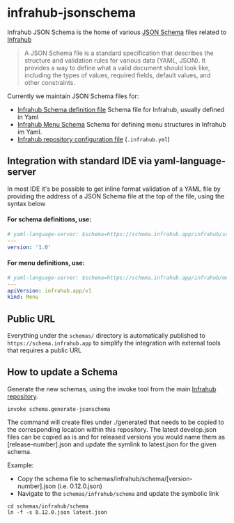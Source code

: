 # infrahub-jsonschema

Infrahub JSON Schema is the home of various [JSON Schema](https://json-schema.org/) files related to [Infrahub](https://github.com/opsmill/infrahub)

> A JSON Schema file is a standard specification that describes the structure and validation rules for various data (YAML, JSON). It provides a way to define what a valid document should look like, including the types of values, required fields, default values, and other constraints.

Currently we maintain JSON Schema files for:

- [Infrahub Schema definition file](https://docs.infrahub.app/topics/schema) Schema file for Infrahub, usually defined in Yaml
- [Infrahub Menu Schema](https://docs.infrahub.app/reference/menu/) Schema for defining menu structures in Infrahub im Yaml.
- [Infrahub repository configuration file](https://docs.infrahub.app/topics/infrahub-yml) (`.infrahub.yml`)

## Integration with standard IDE via yaml-language-server

In most IDE it's be possible to get inline format validation of a YAML file by providing the address of a JSON Schema file at the top of the file, using the syntax below

#### For schema definitions, use:

```yaml
# yaml-language-server: $schema=https://schema.infrahub.app/infrahub/schema/latest.json
---
version: '1.0'
```

#### For menu definitions, use:

```yaml
# yaml-language-server: $schema=https://schema.infrahub.app/infrahub/menu/latest.json
---
apiVersion: infrahub.app/v1
kind: Menu
```

## Public URL

Everything under the `schemas/` directory is automatically published to `https://schema.infrahub.app` to simplify the integration with external tools that requires a public URL

## How to update a Schema

Generate the new schemas, using the invoke tool from the main [Infrahub repository](https://github.com/opsmill/infrahub).

```shell
invoke schema.generate-jsonschema
```

The command will create files under ./generated that needs to be copied to the corresponding location within this repository. The latest develop.json files can be copied as is and for released versions you would name them as [release-number].json and update the symlink to latest.json for the given schema.

Example:

- Copy the schema file to schemas/infrahub/schema/[version-number].json (i.e. 0.12.0.json)
- Navigate to the `schemas/infrahub/schema` and update the symbolic link

```shell
cd schemas/infrahub/schema
ln -f -s 0.12.0.json latest.json
```
